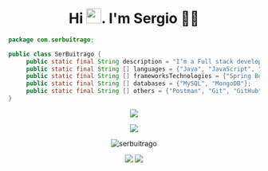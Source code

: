 <h1 align='center'>
  Hi <img src="https://user-images.githubusercontent.com/1303154/88677602-1635ba80-d120-11ea-84d8-d263ba5fc3c0.gif" width="30">. I'm Sergio 👨‍💻
</h1>

```java
package com.serbuitrago;

public class SerBuitrago {
     public static final String description = "I’m a Full stack developer. I am passionate about Web Dev & I enjoy learning new things.";
     public static final String [] languages = {"Java", "JavaScript", "PHP"};
     public static final String [] frameworksTechnologies = {"Spring Boot", "JSF", "Laravel", "React", "NodeJS", "TypeScript"};
     public static final String [] databases = {"MySQL", "MongoDB"};
     public static final String [] others = {"Postman", "Git", "GitHub"};   
}
```
<p align='center'>
   <a href="#"><img src="https://github-readme-stats.vercel.app/api?username=serbuitrago&show_icons=true&locale=en&count_private=true&theme=dark"></a>
 </p>
 <p align='center'>
   <a href="https://github.com/serbuitrago"><img src="https://github-readme-stats.vercel.app/api/top-langs/?exclude_repo=notebook&username=serbuitrago&show_icons=true&langs_count=8&theme=dark&layout=compact"></a>
 </p>
 
<p align='center'>
  <img src="https://github-readme-streak-stats.herokuapp.com/?user=serbuitrago&" title="serbuitrago" />
</p>

<p align='center'>
  <a href="#"><img src="https://badges.pufler.dev/visits/serbuitrago/notebook"></a>
  <a href="#"><img src="https://badges.pufler.dev/years/serbuitrago"></a>
</p>
